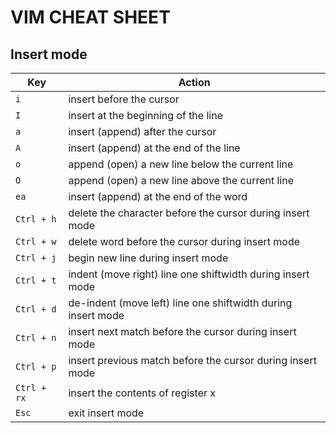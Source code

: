# VIM CHEAT SHEET

## Insert mode

| Key         | Action                                                       |
| ----------- | ------------------------------------------------------------ |
| `i`         | insert before the cursor                                     |
| `I`         | insert at the beginning of the line                          |
| `a`         | insert (append) after the cursor                             |
| `A`         | insert (append) at the end of the line                       |
| `o`         | append (open) a new line below the current line              |
| `O`         | append (open) a new line above the current line              |
| `ea`        | insert (append) at the end of the word                       |
| `Ctrl + h`  | delete the character before the cursor during insert mode    |
| `Ctrl + w`  | delete word before the cursor during insert mode             |
| `Ctrl + j`  | begin new line during insert mode                            |
| `Ctrl + t`  | indent (move right) line one shiftwidth during insert mode   |
| `Ctrl + d`  | de-indent (move left) line one shiftwidth during insert mode |
| `Ctrl + n`  | insert next match before the cursor during insert mode       |
| `Ctrl + p`  | insert previous match before the cursor during insert mode   |
| `Ctrl + rx` | insert the contents of register x                            |
| `Esc`       | exit insert mode                                             |

